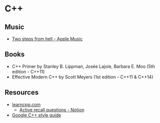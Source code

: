 # C++

## Music
* [Two steps from hell - Apple Music](https://music.apple.com/in/artist/two-steps-from-hell/372716646)

## Books
* C++ Primer by Stanley B. Lippman, Josée Lajoie, Barbara E. Moo (5th edition - C++11)
* Effective Modern C++ by Scott Meyers (1st edition - C++11 & C++14)

## Resources

* [learncpp.com](https://learncpp.com)
  * [Active recall questions - Notion](https://www.notion.so/rshwndsz/C-e0d769d32af54f0284483b9c17660549)
* [Google C++ style guide](https://google.github.io/styleguide/cppguide.html)
